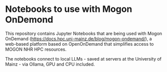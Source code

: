# Notebooks to use with Mogon OnDemond

This repository contains Jupyter Notebooks that are being used with Mogon OnDemand (https://docs.hpc.uni-mainz.de/blog/mogon-ondemand/), a web-based platform based on OpenOnDemand that simplifies access to MOGON NHR HPC resources.

The notebooks connect to local LLMs - saved at servers at the University of Mainz - via Ollama, GPU and CPU included.


